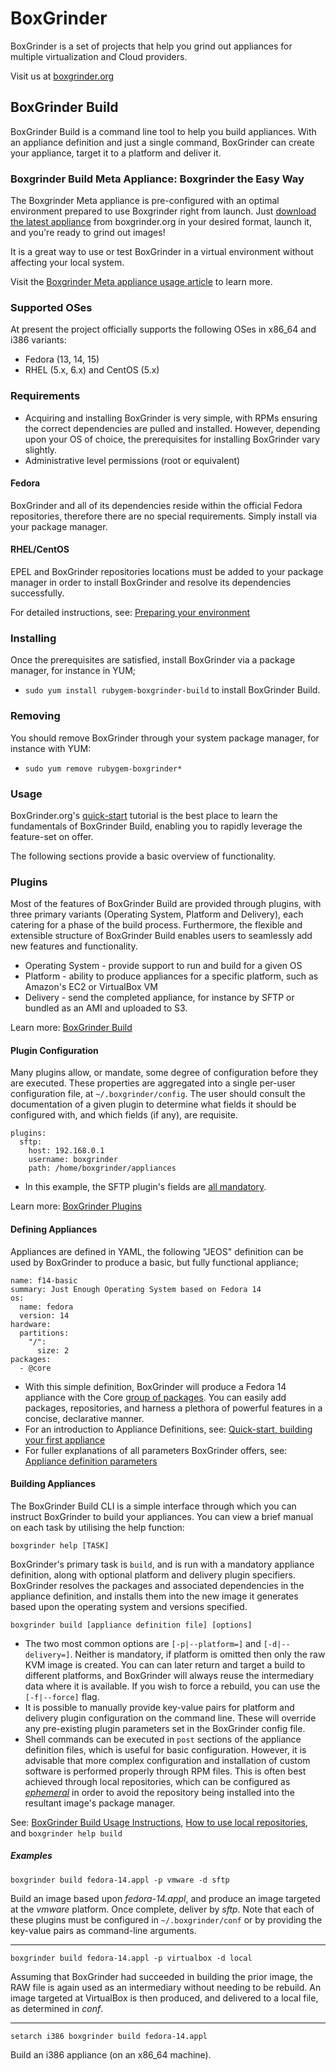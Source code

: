 # BoxGrinder

BoxGrinder is a set of projects that help you grind out appliances for multiple virtualization and Cloud providers. 

Visit us at [boxgrinder.org](http://www.boxgrinder.org)

## BoxGrinder Build

BoxGrinder Build is a command line tool to help you build appliances. With an appliance definition and just a single command, BoxGrinder can create your appliance, target it to a platform and deliver it.   

### Boxgrinder Build Meta Appliance: Boxgrinder the Easy Way

The Boxgrinder Meta appliance is pre-configured with an optimal environment prepared to use Boxgrinder right from launch. Just [download the latest appliance](http://boxgrinder.org/download/boxgrinder-build-meta-appliance/) from boxgrinder.org in your desired format, launch it, and you're ready to grind out images!

It is a great way to use or test BoxGrinder in a virtual environment without affecting your local system.

Visit the [Boxgrinder Meta appliance usage article](http://boxgrinder.org/tutorials/boxgrinder-build-meta-appliance/) to learn more.

### Supported OSes

At present the project officially supports the following OSes in x86_64 and i386 variants:

* Fedora (13, 14, 15)
* RHEL (5.x, 6.x) and CentOS (5.x)

### Requirements

* Acquiring and installing BoxGrinder is very simple, with RPMs ensuring the correct dependencies are pulled and installed.  However, depending upon your OS of choice, the prerequisites for installing BoxGrinder vary slightly. 
* Administrative level permissions (root or equivalent)

#### Fedora

BoxGrinder and all of its dependencies reside within the official Fedora repositories, therefore there are no special requirements. Simply install via your package manager.

#### RHEL/CentOS

EPEL and BoxGrinder repositories locations must be added to your package manager in order to install BoxGrinder and resolve its dependencies successfully.

For detailed instructions, see: [Preparing your environment](http://boxgrinder.org/tutorials/boxgrinder-build-quick-start/preparing-environment/)

### Installing

Once the prerequisites are satisfied, install BoxGrinder via a package manager, for instance in YUM;

* `sudo yum install rubygem-boxgrinder-build` to install BoxGrinder Build.

### Removing

You should remove BoxGrinder through your system package manager, for instance with YUM:

* `sudo yum remove rubygem-boxgrinder*`

### Usage

BoxGrinder.org's [quick-start](http://boxgrinder.org/tutorials/boxgrinder-build-quick-start/) tutorial is the best place to learn the fundamentals of BoxGrinder Build, enabling you to rapidly leverage the feature-set on offer.  

The following sections provide a basic overview of functionality. 

### Plugins

Most of the features of BoxGrinder Build are provided through plugins, with three primary variants (Operating System, Platform and Delivery), each catering for a phase of the build process.  Furthermore, the flexible and extensible structure of BoxGrinder Build enables users to seamlessly add new features and functionality.

* Operating System - provide support to run and build for a given OS
* Platform - ability to produce appliances for a specific platform, such as Amazon's EC2 or VirtualBox VM
* Delivery - send the completed appliance, for instance by SFTP or bundled as an AMI and uploaded to S3.

Learn more: [BoxGrinder Build](http://boxgrinder.org/build/)

#### Plugin Configuration

Many plugins allow, or mandate, some degree of configuration before they are executed.  These properties are aggregated into a single per-user configuration file, at `~/.boxgrinder/config`.  The user should consult the documentation of a given plugin to determine what fields it should be configured with, and which fields (if any), are requisite. 

    plugins:
      sftp:
        host: 192.168.0.1
        username: boxgrinder
        path: /home/boxgrinder/appliances

* In this example, the SFTP plugin's fields are [all mandatory](http://boxgrinder.org/tutorials/boxgrinder-build-plugins/#SFTP_Delivery_Plugin).

Learn more: [BoxGrinder Plugins](http://boxgrinder.org/tutorials/boxgrinder-build-plugins/#Plugin_configuration) 

#### Defining Appliances

Appliances are defined in YAML, the following "JEOS" definition can be used by BoxGrinder to produce a basic, but fully functional appliance;

    name: f14-basic
    summary: Just Enough Operating System based on Fedora 14
    os:
      name: fedora
      version: 14
    hardware:
      partitions:
        "/":
          size: 2
    packages:
      - @core
  
  * With this simple definition, BoxGrinder will produce a Fedora 14 appliance with the Core [group of packages](http://yum.baseurl.org/wiki/YumGroups). You can easily add packages, repositories, and harness a plethora of powerful features in a concise, declarative manner. 
  * For an introduction to Appliance Definitions, see: [Quick-start, building your first appliance](http://boxgrinder.org/tutorials/boxgrinder-build-quick-start/build-your-first-appliance) 
  * For fuller explanations of all parameters BoxGrinder offers, see: [Appliance definition parameters](http://boxgrinder.org/tutorials/appliance-definition/)
  
#### Building Appliances
The BoxGrinder Build CLI is a simple interface through which you can instruct BoxGrinder to build your appliances. You can view a brief manual on each task by utilising the help function: 

    boxgrinder help [TASK]

BoxGrinder's primary task is `build`, and is run with a mandatory appliance definition, along with optional platform and delivery plugin specifiers.  BoxGrinder resolves the packages and associated dependencies in the appliance definition, and installs them into the new image it generates based upon the operating system and versions specified.

    boxgrinder build [appliance definition file] [options]
    
 * The two most common options are `[-p|--platform=]` and `[-d|--delivery=]`. Neither is mandatory, if platform is omitted then only the raw KVM image is created. You can can later return and target a build to different platforms, and BoxGrinder will always reuse the intermediary data where it is available. If you wish to force a rebuild, you can use the `[-f|--force]` flag.
 * It is possible to manually provide key-value pairs for platform and delivery plugin configuration on the command line. These will override any pre-existing plugin parameters set in the BoxGrinder config file.
 * Shell commands can be executed in `post` sections of the appliance definition files, which is useful for basic configuration. However, it is advisable that more complex configuration and installation of custom software is performed properly through RPM files. This is often best achieved through local repositories, which can be configured as [_ephemeral_](http://boxgrinder.org/tutorials/appliance-definition/) in order to avoid the repository being installed into the resultant image's package manager. 
 
See: [BoxGrinder Build Usage Instructions](http://boxgrinder.org/tutorials/boxgrinder-build-usage-instructions/), [How to use local repositories](http://boxgrinder.org/tutorials/how-to-use-local-repository), and `boxgrinder help build` 

##### Examples

    boxgrinder build fedora-14.appl -p vmware -d sftp

Build an image based upon _fedora-14.appl_, and produce an image targeted at the _vmware_ platform.  Once complete, deliver by _sftp_. Note that each of these plugins must be configured in `~/.boxgrinder/conf` or by providing the key-value pairs as command-line arguments.

-----------------------

    boxgrinder build fedora-14.appl -p virtualbox -d local

Assuming that BoxGrinder had succeeded in building the prior image, the RAW file is again used as an intermediary without needing to be rebuild. An image targeted at VirtualBox is then produced, and delivered to a local file, as determined in _conf_.

-----------------------

    setarch i386 boxgrinder build fedora-14.appl
    
Build an i386 appliance (on an x86_64 machine).    
